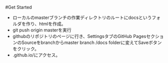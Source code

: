 
#Get Started
+ ローカルのmasterブランチの作業ディレクトリのルートにdocsというフォルダを作り、htmlを作成。
+ git push origin masterを実行
+ githubのリポジトリのページに行き、SettingsタブのGitHub PagesセクションのSourceをbranchからmaster branch /docs folderに変えてSaveボタンをクリック。
+ <user>.github.io/<branch>にアクセス。
